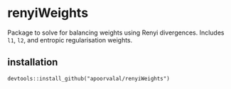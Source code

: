 # renyiWeights

Package to solve for balancing weights using Renyi divergences. Includes `l1`, `l2`, and entropic regularisation weights.

## installation

```{r}
devtools::install_github("apoorvalal/renyiWeights")
```
